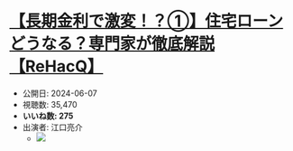 # [【長期金利で激変！？①】住宅ローンどうなる？専門家が徹底解説【ReHacQ】](https://www.youtube.com/watch?v=_lYNBLp2YHU)
-   公開日: 2024-06-07
-   視聴数: 35,470
-   **いいね数: 275**
-   出演者: 江口亮介
    - [![](https://img.youtube.com/vi/_lYNBLp2YHU/hqdefault.jpg)](https://www.youtube.com/watch?v=_lYNBLp2YHU)
